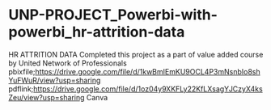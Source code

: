 # UNP-PROJECT_Powerbi-with-powerbi_hr-attrition-data
HR ATTRITION DATA
Completed this project as a part of value added course by United Network of Professionals
pbixfile;https://drive.google.com/file/d/1kwBmIEmKU9OCL4P3mNsnbIo8shYuFWuR/view?usp=sharing
pdflink;https://drive.google.com/file/d/1oz04y9XKFLy22KfLXsagYJCzyX4ksZeu/view?usp=sharing
Canva
